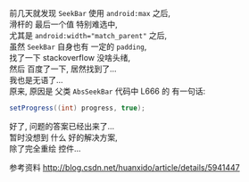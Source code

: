 前几天就发现 `SeekBar` 使用 `android:max` 之后,  
滑杆的 最后一个值 特别难选中,  
尤其是 `android:width="match_parent"` 之后,  
虽然 `SeekBar` 自身也有 一定的 `padding`,  
找了一下 stackoverflow 没啥头绪,  
然后 百度了一下, 居然找到了...  
我也是无语了...  
原来, 原因是 父类 `AbsSeekBar` 代码中 L666 的 有一句话:

``` java
setProgress((int) progress, true);
```

好了, 问题的答案已经出来了...  
暂时没想到 什么 好的解决方案,  
除了完全重绘 控件...


参考资料
http://blog.csdn.net/huanxido/article/details/5941447
